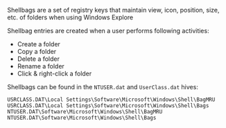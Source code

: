 Shellbags are a set of registry keys that maintain view, icon, position, size, etc. of folders when using Windows Explore  

Shellbag entries are created when a user performs following activities:
- Create a folder  
- Copy a folder  
- Delete a folder  
- Rename a folder  
- Click & right-click a folder

Shellbags can be found in the `NTUSER.dat` and `UserClass.dat` hives:  
```
USRCLASS.DAT\Local Settings\Software\Microsoft\Windows\Shell\BagMRU
USRCLASS.DAT\Local Settings\Software\Microsoft\Windows\Shell\Bags
NTUSER.DAT\Software\Microsoft\Windows\Shell\BagMRU
NTUSER.DAT\Software\Microsoft\Windows\Shell\Bags
```
